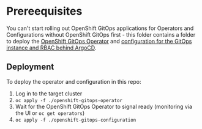 # Prereequisites

You can't start rolling out OpenShift GitOps applications for Operators and Configurations without OpenShift GitOps first - this folder contains a folder to deploy the [OpenShift GitOps Operator](./openshift-gitops-operator) and [configuration for the GitOps instance and RBAC behind ArgoCD](./openshift-gitops-configuration).  

## Deployment

To deploy the operator and configuration in this repo:
1. Log in to the target cluster
2. `oc apply -f ./openshift-gitops-operator`
3. Wait for the OpenShift GitOps Operator to signal ready (monitoring via the UI or `oc get operators`)
4. `oc apply -f ./openshift-gitops-configuration`